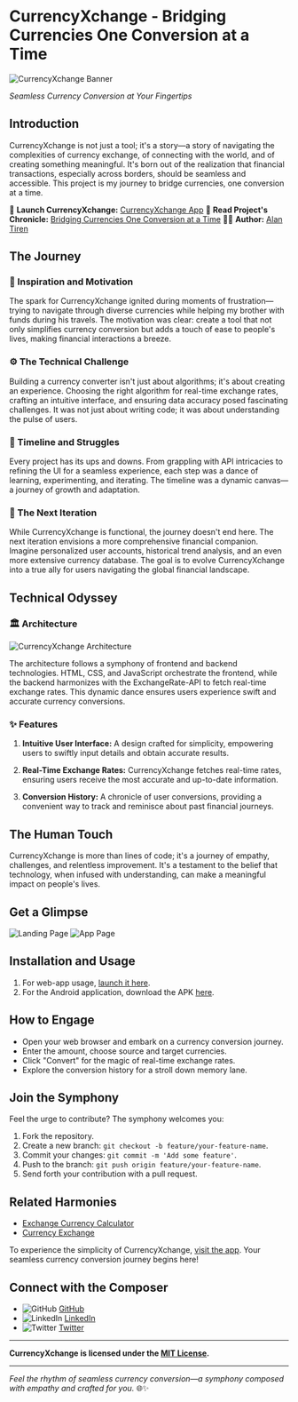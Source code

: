 # CurrencyXchange - Bridging Currencies One Conversion at a Time

![CurrencyXchange Banner](./images/coverimage.png)

*Seamless Currency Conversion at Your Fingertips*

## Introduction

CurrencyXchange is not just a tool; it's a story—a story of navigating the complexities of currency exchange, of connecting with the world, and of creating something meaningful. It's born out of the realization that financial transactions, especially across borders, should be seamless and accessible. This project is my journey to bridge currencies, one conversion at a time.

🚀 **Launch CurrencyXchange:** [CurrencyXchange App](https://alantiren.github.io/CurrencyXchange/)
📖 **Read Project's Chronicle:** [Bridging Currencies One Conversion at a Time](https://medium.com/@alantiren76/currencyxchange-bridging-currencies-one-conversion-at-a-time-9ed039aa3900)
👨‍💻 **Author:** [Alan Tiren](https://www.linkedin.com/in/alan-tiren-b59701164/)

## The Journey

### 🌟 Inspiration and Motivation

The spark for CurrencyXchange ignited during moments of frustration—trying to navigate through diverse currencies while helping my brother with funds during his travels. The motivation was clear: create a tool that not only simplifies currency conversion but adds a touch of ease to people's lives, making financial interactions a breeze.

### ⚙️ The Technical Challenge

Building a currency converter isn't just about algorithms; it's about creating an experience. Choosing the right algorithm for real-time exchange rates, crafting an intuitive interface, and ensuring data accuracy posed fascinating challenges. It was not just about writing code; it was about understanding the pulse of users.

### 📆 Timeline and Struggles

Every project has its ups and downs. From grappling with API intricacies to refining the UI for a seamless experience, each step was a dance of learning, experimenting, and iterating. The timeline was a dynamic canvas—a journey of growth and adaptation.

### 🚀 The Next Iteration

While CurrencyXchange is functional, the journey doesn't end here. The next iteration envisions a more comprehensive financial companion. Imagine personalized user accounts, historical trend analysis, and an even more extensive currency database. The goal is to evolve CurrencyXchange into a true ally for users navigating the global financial landscape.

## Technical Odyssey

### 🏛️ Architecture

![CurrencyXchange Architecture](./images/architecture.jpg)

The architecture follows a symphony of frontend and backend technologies. HTML, CSS, and JavaScript orchestrate the frontend, while the backend harmonizes with the ExchangeRate-API to fetch real-time exchange rates. This dynamic dance ensures users experience swift and accurate currency conversions.

### ✨ Features

1. **Intuitive User Interface:** A design crafted for simplicity, empowering users to swiftly input details and obtain accurate results.

2. **Real-Time Exchange Rates:** CurrencyXchange fetches real-time rates, ensuring users receive the most accurate and up-to-date information.

3. **Conversion History:** A chronicle of user conversions, providing a convenient way to track and reminisce about past financial journeys.

## The Human Touch

CurrencyXchange is more than lines of code; it's a journey of empathy, challenges, and relentless improvement. It's a testament to the belief that technology, when infused with understanding, can make a meaningful impact on people's lives.

## Get a Glimpse

![Landing Page](./images/mainpage.jpeg)
![App Page](./images/sitepage.jpeg)

## Installation and Usage

1. For web-app usage, [launch it here](https://alantiren.github.io/CurrencyXchange/).
2. For the Android application, download the APK [here](https://www.webintoapp.com/store/183759).

## How to Engage

- Open your web browser and embark on a currency conversion journey.
- Enter the amount, choose source and target currencies.
- Click "Convert" for the magic of real-time exchange rates.
- Explore the conversion history for a stroll down memory lane.

## Join the Symphony

Feel the urge to contribute? The symphony welcomes you:

1. Fork the repository.
2. Create a new branch: `git checkout -b feature/your-feature-name`.
3. Commit your changes: `git commit -m 'Add some feature'`.
4. Push to the branch: `git push origin feature/your-feature-name`.
5. Send forth your contribution with a pull request.

## Related Harmonies

- [Exchange Currency Calculator](https://github.com/VladimirSaenko/Exchange-Currency-Calculator)
- [Currency Exchange](https://github.com/Subhadip7/Currency-Exchange)

To experience the simplicity of CurrencyXchange, [visit the app](https://alantiren.github.io/CurrencyXchange/). Your seamless currency conversion journey begins here!

## Connect with the Composer

- ![GitHub](https://img.shields.io/badge/-GitHub-181717?style=flat&logo=github) [GitHub](https://github.com/alantiren)
- ![LinkedIn](https://img.shields.io/badge/-LinkedIn-0077B5?style=flat&logo=linkedin) [LinkedIn](https://www.linkedin.com/in/alan-tiren-b59701164/)
- ![Twitter](https://img.shields.io/badge/-Twitter-1DA1F2?style=flat&logo=twitter) [Twitter](https://twitter.com/k3mbo1)

---

**CurrencyXchange is licensed under the [MIT License](LICENSE).**

---

*Feel the rhythm of seamless currency conversion—a symphony composed with empathy and crafted for you.* 🌐✨
